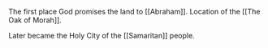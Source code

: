 The first place God promises the land to [[Abraham]]. Location of the [[The Oak of Morah]]. 

Later became the Holy City of the [[Samaritan]] people.